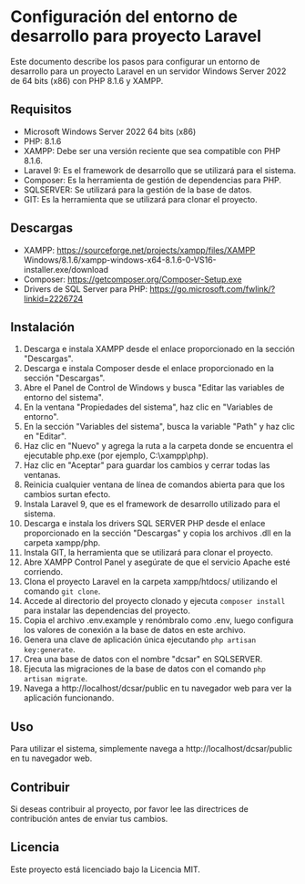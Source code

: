 # Configuración del entorno de desarrollo para proyecto Laravel

Este documento describe los pasos para configurar un entorno de desarrollo para un proyecto Laravel en un servidor Windows Server 2022 de 64 bits (x86) con PHP 8.1.6 y XAMPP.

## Requisitos

- Microsoft Windows Server 2022 64 bits (x86)
- PHP: 8.1.6
- XAMPP: Debe ser una versión reciente que sea compatible con PHP 8.1.6.
- Laravel 9: Es el framework de desarrollo que se utilizará para el sistema.
- Composer: Es la herramienta de gestión de dependencias para PHP.
- SQLSERVER: Se utilizará para la gestión de la base de datos.
- GIT: Es la herramienta que se utilizará para clonar el proyecto.

## Descargas

- XAMPP: https://sourceforge.net/projects/xampp/files/XAMPP Windows/8.1.6/xampp-windows-x64-8.1.6-0-VS16-installer.exe/download
- Composer: https://getcomposer.org/Composer-Setup.exe
- Drivers de SQL Server para PHP: https://go.microsoft.com/fwlink/?linkid=2226724

## Instalación

1. Descarga e instala XAMPP desde el enlace proporcionado en la sección "Descargas".
2. Descarga e instala Composer desde el enlace proporcionado en la sección "Descargas".
3. Abre el Panel de Control de Windows y busca "Editar las variables de entorno del sistema".
4. En la ventana "Propiedades del sistema", haz clic en "Variables de entorno".
5. En la sección "Variables del sistema", busca la variable "Path" y haz clic en "Editar".
6. Haz clic en "Nuevo" y agrega la ruta a la carpeta donde se encuentra el ejecutable php.exe (por ejemplo, C:\xampp\php).
7. Haz clic en "Aceptar" para guardar los cambios y cerrar todas las ventanas.
8. Reinicia cualquier ventana de línea de comandos abierta para que los cambios surtan efecto.
9. Instala Laravel 9, que es el framework de desarrollo utilizado para el sistema.
10. Descarga e instala los drivers SQL SERVER PHP desde el enlace proporcionado en la sección "Descargas" y copia los archivos .dll en la carpeta xampp/php.
11. Instala GIT, la herramienta que se utilizará para clonar el proyecto.
12. Abre XAMPP Control Panel y asegúrate de que el servicio Apache esté corriendo.
13. Clona el proyecto Laravel en la carpeta xampp/htdocs/ utilizando el comando `git clone`.
14. Accede al directorio del proyecto clonado y ejecuta `composer install` para instalar las dependencias del proyecto.
15. Copia el archivo .env.example y renómbralo como .env, luego configura los valores de conexión a la base de datos en este archivo.
16. Genera una clave de aplicación única ejecutando `php artisan key:generate`.
17. Crea una base de datos con el nombre "dcsar" en SQLSERVER.
18. Ejecuta las migraciones de la base de datos con el comando `php artisan migrate`.
19. Navega a http://localhost/dcsar/public en tu navegador web para ver la aplicación funcionando.

## Uso

Para utilizar el sistema, simplemente navega a http://localhost/dcsar/public en tu navegador web.

## Contribuir

Si deseas contribuir al proyecto, por favor lee las directrices de contribución antes de enviar tus cambios.

## Licencia

Este proyecto está licenciado bajo la Licencia MIT.
